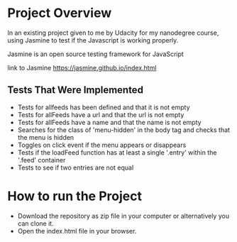 #   Project Overview

In an existing project given to me by Udacity for my nanodegree course, using Jasmine to test if the Javascript is working properly. 
 
 Jasmine is an open source testing framework for JavaScript
 
 link to Jasmine https://jasmine.github.io/index.html

##  Tests That Were Implemented

* Tests for allfeeds has been defined and that it is not empty 
* Tests for allFeeds have a url and that the url is not empty
* Tests for allFeeds have a name and that the name is not empty 
* Searches for the class of 'menu-hidden' in the body tag and checks that the menu is hidden
* Toggles on click event if the menu appears or disappears
* Tests if the loadFeed function has at least a single '.entry' within the '.feed' container
* Tests to see if two entries are not equal

#   How to run the Project
* Download the repository as zip file in your computer or alternatively you can clone it.
* Open the index.html file in your browser.



